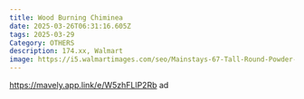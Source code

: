```yaml
---
title: Wood Burning Chiminea
date: 2025-03-26T06:31:16.605Z
tags: 2025-03-29
Category: OTHERS
description: 174.xx, Walmart
image: https://i5.walmartimages.com/seo/Mainstays-67-Tall-Round-Powder-Coated-Black-Finish-Steel-Wood-Burning-Chiminea_731d36aa-fe41-421d-98ba-93d7375feeb9.fdaae63f3d124137aa0a14655b956e8b.jpeg?odnHeight=2000&odnWidth=2000&odnBg=FFFFFF
---
```

https://mavely.app.link/e/W5zhFLlP2Rb   ad